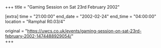 +++
title = "Gaming Session on Sat 23rd February 2002"

[extra]
time = "21:00:00"
end_date = "2002-02-24"
end_time = "04:00:00"
location = "Ramphal R0.03/4"

original = "https://uwcs.co.uk/events/gaming-session-on-sat-23rd-february-2002-1474488929054/"    
+++



